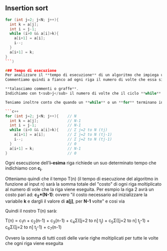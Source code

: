 
## Insertion sort
```c++
for (int j=2; j<N; j++){
  int k = a[j];
  int i = j-1;
  while (i>0 && a[i]>k){
    a[i+1] = a[i];
    i--;
  }
  a[i+1] = k;		
}
```)

### Tempo di esecuzione
Per analizzare il **tempo di esecuzione** di un algoritmo che impiega un tempo variabile a seconda del array di input (array lungo o corto, gia quasi ordinato o completamente disordinato ecc.) partiamo dal analizzare quante volte ogni riga si ripeterà.
Commentiamo quindi a fianco ad ogni riga il numero di volte che essa si ripeterà (utilizzando il nome delle variabili che cambiano in base al imput).

**talasciamo commenti o graffe**.
Indichiamo con t<sub>j</sub> il numero di volte che il ciclo **while** (della riga 4) viene eseguito per quel valore di j.

Teniamo inoltre conto che quando un **while** o un **for** terminano in modo "consueto" (ovvero come stabilito dal test all'inizio del ciclo), il test viene eseguito una volta in più del corpo del ciclo (quindi fino a che j<N (riga 1) non risulta falso continuo il corpo del **for** ma controllerò se j<N una volta in più delle volte che eseguo il suo interno perche mi darà **false** e quindi non eseguirò il corpo)

```c++
for (int j=2; j<N; j++){    // N
  int k = a[j];             // N-1
  int i = j-1;              // N-1
  while (i>0 && a[i]>k){    // Σ j=2 to N (tj)
    a[i+1] = a[i];          // Σ j=2 to N (tj-1)
    i--;                    // Σ j=2 to N (tj-1)
  }                         // 0
  a[i+1] = k;               // N-1
}                           // 0
```
Ogni esecuzione dell'**i-esima** riga richiede un suo determinato tempo che indichiamo con **c<sub>i</sub>**.

Otteniamo quindi che il tempo T(n) (il tempo di esecuzione del algoritmo in funzione al input n) sarà la somma totale del "costo" di ogni riga moltiplicato al numero di vole che la riga viene eseguita. Per esmpio la riga 2 avrà un costo pari ad:
**c<sub>2</sub>*(N-1)**: ovvero "il costo necessario ad inizializzare la variabile **k** e dargli il valore di **a[j]**, per **N-1** volte" e cosi via

Quindi il nostro T(n) sarà:

T(n) =
  c<sub>1</sub>n
    +
  c<sub>2</sub>(n-1)
    +
  c<sub>3</sub>(n-1)
    +
  c<sub>4</sub>Σ([j=2 to n] t<sub>j</sub>)
    +
  c<sub>5</sub>Σ([j=2 to n] t<sub>j</sub>-1)
    +
  c<sub>6</sub>Σ([j=2 to n] t<sub>j</sub>-1)
    +
  c<sub>7</sub>(n-1)
  
  Ovvero la somma di tutti costi delle varie righe moltiplicati per tutte le volte che ogni riga viene eseguita
